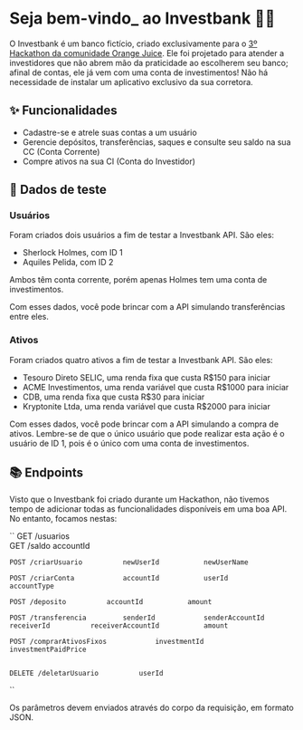 # Seja bem-vindo_ ao Investbank 👋🏽

O Investbank é um banco fictício, criado exclusivamente para o [3º Hackathon da comunidade Orange Juice](https://github.com/orangejuicetech/orangebank). Ele foi projetado para atender a investidores que não abrem mão da praticidade ao escolherem seu banco; afinal de contas, ele já vem com uma conta de investimentos! Não há necessidade de instalar um aplicativo exclusivo da sua corretora.

## ✨ Funcionalidades 
* Cadastre-se e atrele suas contas a um usuário
* Gerencie depósitos, transferências, saques e consulte seu saldo na sua CC (Conta Corrente)
* Compre ativos na sua CI (Conta do Investidor)

## 📝 Dados de teste
### Usuários
Foram criados dois usuários a fim de testar a Investbank API. São eles:

* Sherlock Holmes, com ID 1
* Aquiles Pelida, com ID 2

Ambos têm conta corrente, porém apenas Holmes tem uma conta de investimentos.

Com esses dados, você pode brincar com a API simulando transferências entre eles. 

### Ativos
Foram criados quatro ativos a fim de testar a Investbank API. São eles:
* Tesouro Direto SELIC, uma renda fixa que custa R$150 para iniciar
* ACME Investimentos, uma renda variável que custa R$1000 para iniciar
* CDB, uma renda fixa que custa R$30 para iniciar
* Kryptonite Ltda, uma renda variável que custa R$2000 para iniciar

Com esses dados, você pode brincar com a API simulando a compra de ativos. Lembre-se de que o único usuário que pode realizar esta ação é o usuário de ID 1, pois é o único com uma conta de investimentos.

## 📚 Endpoints
Visto que o Investbank foi criado durante um Hackathon, não tivemos tempo de adicionar todas as funcionalidades disponíveis em uma boa API. No entanto, focamos nestas:

``
    GET /usuarios   
    GET /saldo          accountId


    POST /criarUsuario          newUserId           newUserName

    POST /criarConta            accountId           userId          accountType

    POST /deposito          accountId           amount

    POST /transferencia         senderId            senderAccountId         receiverId          receiverAccountId           amount

    POST /comprarAtivosFixos            investmentId            investmentPaidPrice


    DELETE /deletarUsuario          userId
``

Os parâmetros devem enviados através do corpo da requisição, em formato JSON.   